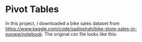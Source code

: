 # Pivot Tables
In this project, I downloaded a bike sales dataset from https://www.kaggle.com/code/sadiqshah/bike-store-sales-in-europe/notebook.
The original csv file looks like this:

